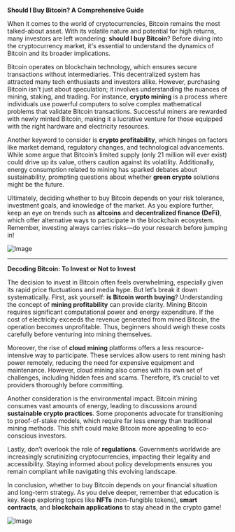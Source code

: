 **Should I Buy Bitcoin? A Comprehensive Guide**

When it comes to the world of cryptocurrencies, Bitcoin remains the most talked-about asset. With its volatile nature and potential for high returns, many investors are left wondering: **should I buy Bitcoin**? Before diving into the cryptocurrency market, it's essential to understand the dynamics of Bitcoin and its broader implications.

Bitcoin operates on blockchain technology, which ensures secure transactions without intermediaries. This decentralized system has attracted many tech enthusiasts and investors alike. However, purchasing Bitcoin isn't just about speculation; it involves understanding the nuances of mining, staking, and trading. For instance, **crypto mining** is a process where individuals use powerful computers to solve complex mathematical problems that validate Bitcoin transactions. Successful miners are rewarded with newly minted Bitcoin, making it a lucrative venture for those equipped with the right hardware and electricity resources.

Another keyword to consider is **crypto profitability**, which hinges on factors like market demand, regulatory changes, and technological advancements. While some argue that Bitcoin’s limited supply (only 21 million will ever exist) could drive up its value, others caution against its volatility. Additionally, energy consumption related to mining has sparked debates about sustainability, prompting questions about whether **green crypto** solutions might be the future.

Ultimately, deciding whether to buy Bitcoin depends on your risk tolerance, investment goals, and knowledge of the market. As you explore further, keep an eye on trends such as **altcoins** and **decentralized finance (DeFi)**, which offer alternative ways to participate in the blockchain ecosystem. Remember, investing always carries risks—do your research before jumping in! 

![Image](https://github.com/user-attachments/assets/3be06921-4469-491d-bd37-5f14c53422b7)

---

**Decoding Bitcoin: To Invest or Not to Invest**

The decision to invest in Bitcoin often feels overwhelming, especially given its rapid price fluctuations and media hype. But let’s break it down systematically. First, ask yourself: **is Bitcoin worth buying**? Understanding the concept of **mining profitability** can provide clarity. Mining Bitcoin requires significant computational power and energy expenditure. If the cost of electricity exceeds the revenue generated from mined Bitcoin, the operation becomes unprofitable. Thus, beginners should weigh these costs carefully before venturing into mining themselves.

Moreover, the rise of **cloud mining** platforms offers a less resource-intensive way to participate. These services allow users to rent mining hash power remotely, reducing the need for expensive equipment and maintenance. However, cloud mining also comes with its own set of challenges, including hidden fees and scams. Therefore, it’s crucial to vet providers thoroughly before committing.

Another consideration is the environmental impact. Bitcoin mining consumes vast amounts of energy, leading to discussions around **sustainable crypto practices**. Some proponents advocate for transitioning to proof-of-stake models, which require far less energy than traditional mining methods. This shift could make Bitcoin more appealing to eco-conscious investors.

Lastly, don’t overlook the role of **regulations**. Governments worldwide are increasingly scrutinizing cryptocurrencies, impacting their legality and accessibility. Staying informed about policy developments ensures you remain compliant while navigating this evolving landscape.

In conclusion, whether to buy Bitcoin depends on your financial situation and long-term strategy. As you delve deeper, remember that education is key. Keep exploring topics like **NFTs** (non-fungible tokens), **smart contracts**, and **blockchain applications** to stay ahead in the crypto game!

![Image](https://github.com/user-attachments/assets/3be06921-4469-491d-bd37-5f14c53422b7)
